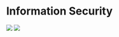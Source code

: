 # Information Security
![](https://raw.githubusercontent.com/nguy3n47/Information-Security/master/Information%20Security%20Certification/freecodecamp-org-certification-nguy3n-information-security-v7-2020.png)
![](https://raw.githubusercontent.com/nguy3n47/Information-Security/master/Information%20Security%20Certification/freecodecamp-org-certification-nguy3n-information-security-and-quality-assurance-2020.png)
